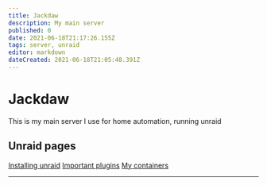 ```yaml
---
title: Jackdaw
description: My main server
published: 0
date: 2021-06-18T21:17:26.155Z
tags: server, unraid
editor: markdown
dateCreated: 2021-06-18T21:05:48.391Z
---
```


# Jackdaw 
This is my main server I use for home automation, running unraid

## Unraid pages 

[Installing unraid](unraid_install) 
[Important plugins](unraid_plugins) 
[My containers](unraid_docker)

---
